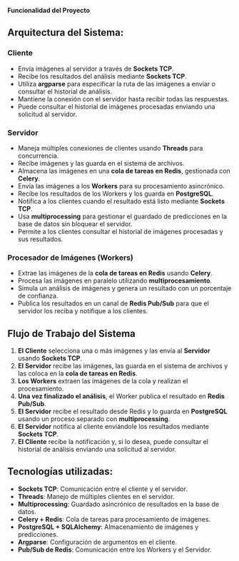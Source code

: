 **Funcionalidad del Proyecto**

## **Arquitectura del Sistema:**

### **Cliente**
- Envía imágenes al servidor a través de **Sockets TCP**.
- Recibe los resultados del análisis mediante **Sockets TCP**.
- Utiliza **argparse** para especificar la ruta de las imágenes a enviar o consultar el historial de análisis.
- Mantiene la conexión con el servidor hasta recibir todas las respuestas.
- Puede consultar el historial de imágenes procesadas enviando una solicitud al servidor.

### **Servidor**
- Maneja múltiples conexiones de clientes usando **Threads** para concurrencia.
- Recibe imágenes y las guarda en el sistema de archivos.
- Almacena las imágenes en una **cola de tareas en Redis**, gestionada con **Celery**.
- Envía las imágenes a los **Workers** para su procesamiento asincrónico.
- Recibe los resultados de los Workers y los guarda en **PostgreSQL**.
- Notifica a los clientes cuando el resultado está listo mediante **Sockets TCP**.
- Usa **multiprocessing** para gestionar el guardado de predicciones en la base de datos sin bloquear el servidor.
- Permite a los clientes consultar el historial de imágenes procesadas y sus resultados.

### **Procesador de Imágenes (Workers)**
- Extrae las imágenes de la **cola de tareas en Redis** usando **Celery**.
- Procesa las imágenes en paralelo utilizando **multiprocesamiento**.
- Simula un análisis de imágenes y genera un resultado con un porcentaje de confianza.
- Publica los resultados en un canal de **Redis Pub/Sub** para que el servidor los reciba y notifique a los clientes.

## **Flujo de Trabajo del Sistema**

1. **El Cliente** selecciona una o más imágenes y las envía al **Servidor** usando **Sockets TCP**.
2. **El Servidor** recibe las imágenes, las guarda en el sistema de archivos y las coloca en la **cola de tareas en Redis**.
3. **Los Workers** extraen las imágenes de la cola y realizan el procesamiento.
4. **Una vez finalizado el análisis**, el Worker publica el resultado en **Redis Pub/Sub**.
5. **El Servidor** recibe el resultado desde Redis y lo guarda en **PostgreSQL** usando un proceso separado con **multiprocessing**.
6. **El Servidor** notifica al cliente enviándole los resultados mediante **Sockets TCP**.
7. **El Cliente** recibe la notificación y, si lo desea, puede consultar el historial de análisis enviando una solicitud al servidor.

## **Tecnologías utilizadas:**
- **Sockets TCP**: Comunicación entre el cliente y el servidor.
- **Threads**: Manejo de múltiples clientes en el servidor.
- **Multiprocessing**: Guardado asincrónico de resultados en la base de datos.
- **Celery + Redis**: Cola de tareas para procesamiento de imágenes.
- **PostgreSQL + SQLAlchemy**: Almacenamiento de imágenes y predicciones.
- **Argparse**: Configuración de argumentos en el cliente.
- **Pub/Sub de Redis**: Comunicación entre los Workers y el Servidor.


